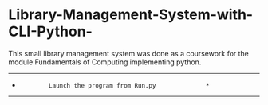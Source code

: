 # Library-Management-System-with-CLI-Python-
This small library management system was done as a coursework for the module Fundamentals of Computing implementing python.


***********************************************************
*             Launch the program from Run.py              *
* *********************************************************
